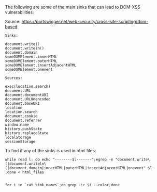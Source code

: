  The following are some of the main sinks that can lead to DOM-XSS vulnerabilities:
 
Source: https://portswigger.net/web-security/cross-site-scripting/dom-based

```
Sinks:

document.write()
document.writeln()
document.domain
someDOMElement.innerHTML
someDOMElement.outerHTML
someDOMElement.insertAdjacentHTML
someDOMElement.onevent

Sources:

exec(location.search)
document.URL
document.documentURI
document.URLUnencoded
document.baseURI
location
location.search
document.cookie
document.referrer
window.name
history.pushState
history.replaceState
localStorage
sessionStorage
```

To find if any of the sinks is used in html files:

```
while read l; do echo "--------$l-------";egrep -n "document.write\(|document.writeln\(|document.domain|innerHTML|outerHTML|insertAdjacentHTML|onevent" $l ;done < html_files


for i in `cat sink_names`;do grep -ir $i --color;done

```

